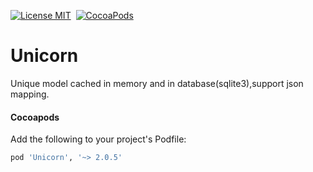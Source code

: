 [![License MIT](https://img.shields.io/badge/license-MIT-green.svg?style=flat)](https://raw.githubusercontent.com/emsihyo/Unicorn/master/LICENSE)&nbsp;
[![CocoaPods](http://img.shields.io/cocoapods/v/Unicorn.svg?style=flat)](http://cocoapods.org/?q=Unicorn)&nbsp;
# Unicorn

Unique model cached in memory and in database(sqlite3),support json mapping.

#### Cocoapods

Add the following to your project's Podfile:
```ruby
pod 'Unicorn', '~> 2.0.5'
```

